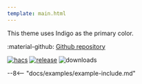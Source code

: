 ```yaml
---
template: main.html
---
```


This theme uses Indigo as the primary color.

:material-github: [Github repository][m3-theme-github-url]

[![hacs][hacs-badge]][hacs-url]
[![release][release-badge]][release-url]
![downloads][downloads-badge]

--8<-- "docs/examples/example-include.md"

<!---
  References to pictures...
--->

[AmoebeLabs Material 3 Theme Palettes]: ../assets/screenshots/m3-theme-d09-palettes.png
[AmoebeLabs Material 3 Theme Surfaces]: ../assets/screenshots/m3-theme-d09-surfaces.png
[AmoebeLabs Material 3 Theme Light]: ../assets/screenshots/m3-theme-d09-light.png
[AmoebeLabs Material 3 Theme Dark]: ../assets/screenshots/m3-theme-d09-dark.png

[AmoebeLabs Material 3 Theme Example Light]: ../assets/screenshots/m3-example-d09-light.png
[AmoebeLabs Material 3 Theme Example Dark]: ../assets/screenshots/m3-example-d09-dark.png

<!---
  References to external links...
--->

[sak-example-12-url]: https://swiss-army-knife.docs.amoebelabs.com/examples/example-12/
[m3-theme-github-url]: https://github.com/AmoebeLabs/HA-Theme_M3-09-Indigo

<!-- Badges -->

[hacs-url]: https://github.com/hacs/default
[hacs-badge]: https://img.shields.io/badge/HACS-Default-41BDF5.svg?style=for-the-badge
[release-badge]: https://img.shields.io/github/v/release/AmoebeLabs/HA-Theme_M3-09-Indigo?style=for-the-badge
[downloads-badge]: https://img.shields.io/github/downloads/AmoebeLabs/HA-Theme_M3-09-Indigo/total?style=for-the-badge


<!-- References -->

[home-assistant]: https://www.home-assistant.io/
[home-assitant-theme-docs]: https://www.home-assistant.io/integrations/frontend/#defining-themes
[hacs]: https://hacs.xyz
[release-url]: https://github.com/AmoebeLabs/HA-Theme_M3-09-Indigo/releases
[sak-docs-url]: https://swiss-army-knife.docs.amoebelabs.com/